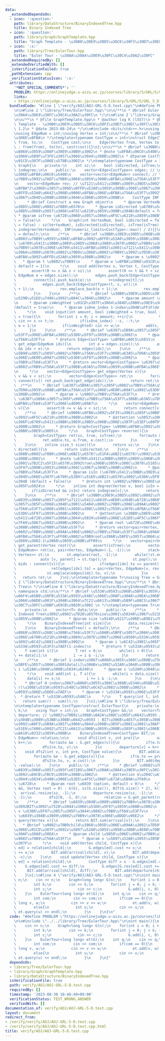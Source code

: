 ```yaml
---
data:
  _extendedDependsOn:
  - icon: ':question:'
    path: library/DataStructure/BinaryIndexedTree.hpp
    title: Binary Indexed Tree
  - icon: ':question:'
    path: library/Graph/GraphTemplate.hpp
    title: "Graph Template - \u30B0\u30E9\u30D5\u30C6\u30F3\u30D7\u30EC\u30FC\u30C8"
  - icon: ':x:'
    path: library/Tree/EulerTour.hpp
    title: "Euler Tour - \u30AA\u30A4\u30E9\u30FC\u30C4\u30A2\u30FC"
  _extendedRequiredBy: []
  _extendedVerifiedWith: []
  _isVerificationFailed: true
  _pathExtension: cpp
  _verificationStatusIcon: ':x:'
  attributes:
    '*NOT_SPECIAL_COMMENTS*': ''
    PROBLEM: https://onlinejudge.u-aizu.ac.jp/courses/library/5/GRL/5/GRL_5_D
    links:
    - https://onlinejudge.u-aizu.ac.jp/courses/library/5/GRL/5/GRL_5_D
  bundledCode: "#line 1 \"verify/AOJ/AOJ-GRL-5-D.test.cpp\"\n#define PROBLEM \"https://onlinejudge.u-aizu.ac.jp/courses/library/5/GRL/5/GRL_5_D\"\
    \n\n#line 2 \"library/Tree/EulerTour.hpp\"\n\n/**\n * @brief Euler Tour - \u30AA\
    \u30A4\u30E9\u30FC\u30C4\u30A2\u30FC\n */\n\n#line 2 \"library/Graph/GraphTemplate.hpp\"\
    \n\n/**\n * @file GraphTemplate.hpp\n * @author log K (lX57)\n * @brief Graph\
    \ Template - \u30B0\u30E9\u30D5\u30C6\u30F3\u30D7\u30EC\u30FC\u30C8\n * @version\
    \ 1.2\n * @date 2023-08-24\n */\n\n#include <bits/stdc++.h>\nusing namespace std;\n\
    \nusing EdgeNum = int;\nusing Vertex = int;\n\n/**\n * @brief \u30B0\u30E9\u30D5\
    \u306E\u8FBA\n */\ntemplate<typename CostType = int>\nstruct Edge{\n    Vertex\
    \ from, to;\n    CostType cost;\n\n    Edge(Vertex from, Vertex to, CostType cost)\
    \ : from(from), to(to), cost(cost){}\n};\n\n/**\n * @brief \u30B0\u30E9\u30D5\u3092\
    \u8868\u3059\u30AF\u30E9\u30B9\u3002\n * @note \u8FBA\u96C6\u5408\u306B\u3088\u3063\
    \u3066\u5B9F\u73FE\u3057\u3066\u3044\u308B\u3002\n * @tparam CostType \u8FBA\u306E\
    \u91CD\u307F\u306E\u578B\u3002\n */\ntemplate<typename CostType = int>\nclass\
    \ Graph{\n    private:\n    int sz;\n    bool isDirected, isTree;\n    vector<int>\
    \ indegree;\n\n    public:\n    vector<Edge<CostType>> edges; // \u30B0\u30E9\u30D5\
    \u306E\u8FBA\u96C6\u5408\n    vector<vector<EdgeNum>> connect; // \u5404\u9802\
    \u70B9\u3092\u7AEF\u70B9\u3068\u3059\u308B\u8FBA\u306E\u756A\u53F7\u4E00\u89A7\
    \n    vector<EdgeNum> rev; // \u7121\u5411\u30B0\u30E9\u30D5\u3092\u6709\u5411\
    \u8FBA*2\u3068\u3057\u3066\u8FFD\u52A0\u3059\u308B\u306E\u3067\u3001\u8FBA\u306E\
    \u8FFD\u52A0\u6642\u306B\u9006\u8FBA\u306E\u8FBA\u756A\u53F7\u3092\u8A18\u9332\
    \u3067\u304D\u308B\u3088\u3046\u306B\u3059\u308B\n    CostType INF;\n\n    /**\n\
    \     * @brief Construct a new Graph object\n     * @param VertexNum \u30B0\u30E9\
    \u30D5\u306E\u9802\u70B9\u6570\n     * @param isDirected \u6709\u5411\u30B0\u30E9\
    \u30D5\u3068\u3057\u3066\u4F5C\u6210\u3059\u308B\u304B(default = false)\n    \
    \ * @param isTree \u6728\u3068\u3057\u3066\u4F5C\u6210\u3059\u308B\u304B(default\
    \ = false)\n     */\n    Graph(int VertexNum, bool isDirected = false, bool isTree\
    \ = false) : sz(VertexNum), isDirected(isDirected), isTree(isTree), connect(VertexNum),\
    \ indegree(VertexNum), INF(numeric_limits<CostType>::max() / 2){}\n\n    Graph()\
    \ = default;\n\n    /**\n     * @brief \u30B0\u30E9\u30D5\u306B\u9802\u70B9s\u3068\
    \u9802\u70B9t\u9593\u306E\u8FBA\u3092\u8FFD\u52A0\u3059\u308B\u3002\n     * @note\
    \ \u6709\u5411\u30B0\u30E9\u30D5\u306A\u3089\u3070\u9802\u70B9s\u304B\u3089\u9802\
    \u70B9t\u3078\u306E\u6709\u5411\u8FBA\u3092\u3001\u7121\u5411\u30B0\u30E9\u30D5\
    \u306A\u3089\u3070\u9802\u70B9s\u3068\u9802\u70B9t\u3092\u7D50\u3076\u7121\u5411\
    \u8FBA\u3092\u8FFD\u52A0\u3059\u308B\u3002\n     * @param s \u9802\u70B9s\n  \
    \   * @param t \u9802\u70B9t\n     * @param w \u8FBA\u306E\u91CD\u307F (option,\
    \ default = 1)\n     */\n    void add(Vertex s, Vertex t, CostType w = 1){\n \
    \       assert(0 <= s && s < sz);\n        assert(0 <= t && t < sz);\n       \
    \ EdgeNum e = edges.size();\n        edges.push_back(Edge<CostType>(s, t, w));\n\
    \        connect[s].push_back(e);\n        ++indegree[t];\n        if(!isDirected){\n\
    \            edges.push_back(Edge<CostType>(t, s, w));\n            connect[t].push_back(e\
    \ + 1);\n            rev.emplace_back(e + 1);\n            rev.emplace_back(e);\n\
    \        }\n    }\n\n    /**\n     * @brief \u30B0\u30E9\u30D5\u3078\u306E\u5165\
    \u529B\u51E6\u7406\u3092\u884C\u3046\u3002\n     * @param amount \u8FBA\u306E\u6570\
    \n     * @param isWeighted \u91CD\u307F\u3064\u304D\u30B0\u30E9\u30D5\u304B\uFF1F\
    (default = true)\n     * @param isOne_index 1-index\u304B\uFF1F(default = true)\n\
    \     */\n    void input(int amount, bool isWeighted = true, bool isOne_index\
    \ = true){\n        for(int i = 0; i < amount; ++i){\n            Vertex s, t;\
    \ cin >> s >> t;\n            if(isOne_index) --s, --t;\n            CostType\
    \ w = 1;\n            if(isWeighted) cin >> w;\n            add(s, t, w);\n  \
    \      }\n    }\n\n    /**\n     * @brief \u6307\u5B9A\u3057\u305F\u8FBA\u756A\
    \u53F7\u306E\u8FBA\u3092\u53D6\u5F97\u3059\u308B\u3002\n     * @param idx \u8FBA\
    \u756A\u53F7\n     * @return Edge<CostType> \u8FBA\u60C5\u5831\n     */\n    Edge<CostType>\
    \ get_edge(EdgeNum idx){\n        int e = edges.size();\n        assert(0 <= idx\
    \ && idx < e);\n        return edges[idx];\n    }\n\n    /**\n     * @brief \u6307\
    \u5B9A\u3057\u305F\u9802\u70B9\u756A\u53F7\u306B\u63A5\u7D9A\u3059\u308B\u8FBA\
    \u306E\u4E00\u89A7\u3092\u53D6\u5F97\u3059\u308B\u3002\n     * @param v \u9802\
    \u70B9\u756A\u53F7\n     * @return vector<Edge<CostType>> \u6307\u5B9A\u3057\u305F\
    \u9802\u70B9\u756A\u53F7\u306B\u63A5\u7D9A\u3059\u308B\u8FBA\u306E\u4E00\u89A7\
    \n     */\n    vector<Edge<CostType>> get_edges(Vertex v){\n        assert(0 <=\
    \ v && v < sz);\n        vector<Edge<CostType>> ret;\n        for(auto &idx :\
    \ connect[v]) ret.push_back(get_edge(idx));\n        return ret;\n    }\n\n  \
    \  /**\n     * @brief \u6307\u5B9A\u3057\u305F\u9802\u70B9\u756A\u53F7\u306B\u63A5\
    \u7D9A\u3059\u308B\u8FBA\u756A\u53F7\u306E\u4E00\u89A7\u3092\u53D6\u5F97\u3059\
    \u308B\u3002\n     * @param v \u9802\u70B9\u756A\u53F7\n     * @return vector<EdgeNum>\
    \ \u6307\u5B9A\u3057\u305F\u9802\u70B9\u756A\u53F7\u306B\u63A5\u7D9A\u3059\u308B\
    \u8FBA\u756A\u53F7\u306E\u4E00\u89A7\n     */\n    vector<EdgeNum> get_list(Vertex\
    \ v){\n        assert(0 <= v && v < sz);\n        return connect[v];\n    }\n\n\
    \    /**\n     * @brief \u9006\u8FBA\u3092\u5F35\u3063\u305F\u30B0\u30E9\u30D5\
    \u3092\u4F5C\u6210\u3059\u308B\u3002\n     * @attention \u3053\u306E\u64CD\u4F5C\
    \u306F\u6709\u5411\u30B0\u30E9\u30D5\u306B\u306E\u307F\u53EF\u80FD\u3067\u3042\
    \u308B\u3002\n     * @return Graph<CostType> \u9006\u8FBA\u3092\u5F35\u3063\u305F\
    \u30B0\u30E9\u30D5\n     */\n    Graph<CostType> reverse(){\n        assert(isDirected);\n\
    \        Graph<CostType> ret(sz, true, isTree);\n        for(auto &e : edges){\n\
    \            ret.add(e.to, e.from, e.cost);\n        }\n        return ret;\n\
    \    }\n\n    inline size_t size(){\n        return sz;\n    }\n\n    inline bool\
    \ directed(){\n        return isDirected;\n    }\n\n    /**\n     * @brief \u3042\
    \u308B\u9802\u70B9\u306E\u6B21\u6570(\u51FA\u6B21\u6570)\u3092\u53D6\u5F97\u3059\
    \u308B\u3002\n     * @note \u6709\u5411\u30B0\u30E9\u30D5\u306B\u304A\u3044\u3066\
    \u3001\u7B2C2\u5F15\u6570\u3092true\u306B\u3059\u308C\u3070\u5165\u6B21\u6570\u3092\
    \u5F97\u308B\u3053\u3068\u304C\u3067\u304D\u308B\u3002\n     * @param v \u9802\
    \u70B9\u756A\u53F7\n     * @param isIn (\u6709\u5411\u30B0\u30E9\u30D5\u306E\u3068\
    \u304D\u306E\u307F\u6709\u52B9)\u5165\u6B21\u6570\u3092\u53D6\u5F97\u3059\u308B\
    \u304B (default = false)\n     * @return int \u9802\u70B9v\u306E\u6307\u5B9A\u3057\
    \u305F\u5024\n     */\n    inline int degree(Vertex v, bool isIn = false){\n \
    \       if(isDirected && isIn) return indegree[v];\n        return (int)connect[v].size();\n\
    \    }\n\n    /**\n     * @brief \u30B0\u30E9\u30D5\u3092\u9802\u70B9root\u3092\
    \u6839\u3068\u3057\u305F\u7121\u5411\u6839\u4ED8\u304D\u6728\u3068\u307F\u306A\
    \u3057\u305F\u3068\u304D\u3001\u5404\u9802\u70B9\u306E\u89AA\u9802\u70B9\u306E\
    \u756A\u53F7\u3068\u3001\u305D\u308C\u3092\u7D50\u3076\u8FBA\u756A\u53F7\u3092\
    \u53D6\u5F97\u3059\u308B\u3002\n     * @attention \u30B0\u30E9\u30D5\u304C\u7121\
    \u5411\u6728\u3067\u306A\u3044\u5834\u5408\u306E\u52D5\u4F5C\u306F\u672A\u5B9A\
    \u7FA9\u3067\u3042\u308B\u3002\n     * @param root \u6728\u306E\u6839\u3068\u3059\
    \u308B\u9802\u70B9\u756A\u53F7\n     * @return vector<pair<Vertex, EdgeNum>> \u5404\
    \u9802\u70B9\u306E\u89AA\u306E\u9802\u70B9\u756A\u53F7\u3068\u89AA\u3078\u306E\
    \u8FBA\u756A\u53F7\uFF08\u9802\u70B9root\u306B\u5BFE\u3057\u3066\u306F\u3069\u3061\
    \u3089\u3082-1\u3068\u3059\u308B\uFF09\n     */\n    vector<pair<Vertex, EdgeNum>>\
    \ get_parent(Vertex root){\n        assert(isTree);\n        vector<pair<Vertex,\
    \ EdgeNum>> ret(sz, pair<Vertex, EdgeNum>(-1, -1));\n        stack<pair<Vertex,\
    \ Vertex>> st;\n        st.emplace(root, -1);\n        while(!st.empty()){\n \
    \           auto [v, parent] = st.top();\n            st.pop();\n            for(auto\
    \ &idx : connect[v]){\n                if(edges[idx].to == parent) continue;\n\
    \                ret[edges[idx].to] = pair<Vertex, EdgeNum>(v, rev[idx]);\n  \
    \              st.emplace(edges[idx].to, v);\n            }\n        }\n     \
    \   return ret;\n    }\n};\n\ntemplate<typename T>\nusing Tree = Graph<T>;\n#line\
    \ 2 \"library/DataStructure/BinaryIndexedTree.hpp\"\n\n/**\n * @brief Binary Indexed\
    \ Tree\n */\n\n#line 8 \"library/DataStructure/BinaryIndexedTree.hpp\"\nusing\
    \ namespace std;\n\n/**\n * @brief \u533A\u9593\u306B\u5BFE\u3059\u308B\u4E00\u70B9\
    \u66F4\u65B0\u30FB\u533A\u9593\u548C\u306E\u30AF\u30A8\u30EA\u306B\u5BFE\u3057\
    \u3066\u9AD8\u901F\u304B\u3064\u7C21\u6613\u306B\u5B9F\u88C5\u3067\u304D\u308B\
    \u30C7\u30FC\u30BF\u69CB\u9020\u3002 \n */\ntemplate<typename T>\nstruct BinaryIndexedTree{\n\
    \    private:\n    vector<T> data;\n\n    public:\n    /**\n     * @brief Binary\
    \ Indexed Tree\u3092\u8981\u7D20\u6570size\u3001\u50240\u3067\u521D\u671F\u5316\
    \u3059\u308B\u3002\n     * @param size \u914D\u5217\u306E\u8981\u7D20\u6570\n\
    \     */\n    BinaryIndexedTree(int size){\n        data.resize(++size, 0);\n\
    \    }\n\n    BinaryIndexedTree() = default;\n\n    /**\n     * @brief 1-index\u3067\
    \u8868\u3055\u308C\u308B\u756A\u53F7i\u306B\u5BFE\u3057\u3066\u3001\u914D\u5217\
    \u306E\u6700\u521D\u304B\u3089i\u307E\u3067\u306E\u9589\u533A\u9593\u306E\u548C\
    \u3092\u6C42\u3081\u308B\u3002\n     * @param i \u6C42\u3081\u305F\u3044\u9589\
    \u533A\u9593\u53F3\u7AEF(1-index)\n     * @return T \u533A\u9593\u548C\n     */\n\
    \    T sum(int i){\n        T ret = 0;\n        while(i > 0){\n            ret\
    \ += data[i];\n            i -= i & -i;\n        }\n        return ret;\n    }\n\
    \n    /**\n     * @brief 1-index\u3067\u8868\u3055\u308C\u308B\u756A\u53F7i\u306B\
    \u5BFE\u3057\u3066\u3001data[i]\u306Bx\u3092\u52A0\u3048\u308B\u3002\n     * @param\
    \ i \u52A0\u3048\u308B\u5834\u6240\n     * @param x \u52A0\u3048\u308B\u5024\n\
    \     */\n    void add(int i, T x){\n        while(i < data.size()){\n       \
    \     data[i] += x;\n            i += i & -i;\n        }\n    }\n\n    /**\n \
    \    * @brief 0-index\u3067\u8868\u3055\u308C\u308B\u534A\u958B\u533A\u9593[l,\
    \ r)\u306E\u533A\u9593\u548C\u3092\u6C42\u3081\u308B\u3002\n     * @param l \u533A\
    \u9593\u306E\u5DE6\u7AEF\n     * @param r \u533A\u9593\u306E\u53F3\u7AEF\n   \
    \  * @return T \u533A\u9593\u548C\n     */\n    T query(int l, int r){\n     \
    \   return sum(r) - sum(l);\n    }\n};\n#line 9 \"library/Tree/EulerTour.hpp\"\
    \n\ntemplate<typename CostType>\nstruct EulerTour{\n    private:\n    int sz,\
    \ k;\n    using Tour = int;\n    Graph<CostType> &G;\n    vector<Tour> arrival,\
    \ departure; // \u9802\u70B9i\u306B\u8A2A\u308C\u305F\u6642\u9593 / \u9802\u70B9\
    i\u304B\u3089\u53BB\u308B\u6642\u9593 : BIT\u306B\u4E57\u305B\u308B\u3053\u3068\
    \u3092\u60F3\u5B9A\u3057\u3066\u3044\u308B\u305F\u3081\u3001\u30AF\u30A8\u30EA\
    \u51E6\u7406\u3092\u7C21\u6613\u306B\u3059\u308B\u305F\u3081\u306B1-index\u3067\
    \u8A18\u9332\u3059\u308B\n    BinaryIndexedTree<CostType> BIT;\n    vector<pair<Vertex,\
    \ EdgeNum>> relation;\n\n    void dfs1(int v, int pre){\n        arrival[v] =\
    \ k++;\n        for(auto &e : G.get_edges(v)){\n            if(e.to == pre) continue;\n\
    \            dfs1(e.to, v);\n        }\n        departure[v] = k++;\n    }\n\n\
    \    void dfs2(int v, int pre, CostType value){\n        BIT.add(arrival[v], value);\n\
    \        for(auto &e : G.get_edges(v)){\n            if(e.to == pre) continue;\n\
    \            dfs2(e.to, v, e.cost);\n        }\n        BIT.add(departure[v],\
    \ -value);\n    }\n\n    public:\n    /**\n     * @brief \u9802\u70B9root\u3092\
    \u6839\u3068\u3057\u305F\u6728G\u3067\u30AA\u30A4\u30E9\u30FC\u30C4\u30A2\u30FC\
    \u3092\u69CB\u7BC9\u3059\u308B\u3002\n     * @attention G\u304C\u6728\u3067\u306A\
    \u3044\u5834\u5408\u306E\u52D5\u4F5C\u306F\u672A\u5B9A\u7FA9\n     * @param G\
    \ \u6728\n     * @param root \u6839 (option, default = 0)\n     */\n    EulerTour(Graph<CostType>\
    \ &G, Vertex root = 0) : G(G), sz(G.size()), BIT(G.size() * 2), k(1){\n      \
    \  arrival.resize(sz, -1);\n        departure.resize(sz, -1);\n        dfs1(root,\
    \ -1);\n        dfs2(0, -1, 0);\n        relation = G.get_parent(root);\n    }\n\
    \n    /**\n     * @brief \u6839\u304B\u3089\u9802\u70B9v\u3078\u306E\u8DDD\u96E2\
    \u3092BIT\u3092\u7528\u3044\u3066\u53D6\u5F97\u3059\u308B\u3002\n     * @param\
    \ v \u53D6\u5F97\u3057\u305F\u3044\u9802\u70B9\u756A\u53F7v\n     * @return CostType\
    \ \u6839\u304B\u3089\u9802\u70B9v\u3078\u306E\u8DDD\u96E2\n     */\n    CostType\
    \ query(Vertex v){\n        return BIT.sum(arrival[v]);\n    }\n\n    /**\n  \
    \   * @brief \u9802\u70B9child\u3068\u305D\u306E\u89AA\u3092\u7D50\u3076\u8FBA\
    \u306E\u91CD\u307F\u3092x\u5897\u52A0\u3055\u305B\u308B\u4E00\u70B9\u66F4\u65B0\
    \u30AF\u30A8\u30EA\n     * @param child \u5B50\u306E\u9802\u70B9\u3092\u8868\u3059\
    \u9802\u70B9\u756A\u53F7\n     * @param x \u5897\u52A0\u3055\u305B\u308B\u91CD\
    \u307F\n     */\n    void add(Vertex child, CostType x){\n        auto [parent,\
    \ ed] = relation[child];\n        G.edges[ed].cost += x;\n        G.edges[G.rev[ed]].cost\
    \ += x;\n        BIT.add(arrival[child], x);\n        BIT.add(departure[child],\
    \ -x);\n    }\n\n    void update(Vertex child, CostType x){\n        auto [parent,\
    \ ed] = relation[child];\n        CostType diff = x - G.edges[ed].cost;\n    \
    \    G.edges[ed].cost += diff;\n        G.edges[G.rev[ed]].cost += diff;\n   \
    \     BIT.add(arrival[child], diff);\n        BIT.add(departure[child], -diff);\n\
    \    }\n};\n#line 4 \"verify/AOJ/AOJ-GRL-5-D.test.cpp\"\n\nint main(){\n    int\
    \ n;\n    cin >> n;\n    Graph<long long> G(n);\n    for(int i = 0; i < n; ++i){\n\
    \        int k;\n        cin >> k;\n        for(int j = 0; j < k; ++j){\n    \
    \        int c;\n            cin >> c;\n            G.add(i, c, 0);\n        }\n\
    \    }\n    EulerTour<long long> et(G);\n    int q;\n    cin >> q;\n    while(q--){\n\
    \        int com;\n        cin >> com;\n        if(com == 0){\n            long\
    \ long v, w;\n            cin >> v >> w;\n            et.add(v, w);\n        }\n\
    \        else{\n            int u;\n            cin >> u;\n            cout <<\
    \ et.query(u) << endl;\n        }\n    }\n}\n"
  code: "#define PROBLEM \"https://onlinejudge.u-aizu.ac.jp/courses/library/5/GRL/5/GRL_5_D\"\
    \n\n#include \"../../library/Tree/EulerTour.hpp\"\n\nint main(){\n    int n;\n\
    \    cin >> n;\n    Graph<long long> G(n);\n    for(int i = 0; i < n; ++i){\n\
    \        int k;\n        cin >> k;\n        for(int j = 0; j < k; ++j){\n    \
    \        int c;\n            cin >> c;\n            G.add(i, c, 0);\n        }\n\
    \    }\n    EulerTour<long long> et(G);\n    int q;\n    cin >> q;\n    while(q--){\n\
    \        int com;\n        cin >> com;\n        if(com == 0){\n            long\
    \ long v, w;\n            cin >> v >> w;\n            et.add(v, w);\n        }\n\
    \        else{\n            int u;\n            cin >> u;\n            cout <<\
    \ et.query(u) << endl;\n        }\n    }\n}"
  dependsOn:
  - library/Tree/EulerTour.hpp
  - library/Graph/GraphTemplate.hpp
  - library/DataStructure/BinaryIndexedTree.hpp
  isVerificationFile: true
  path: verify/AOJ/AOJ-GRL-5-D.test.cpp
  requiredBy: []
  timestamp: '2023-08-30 10:46:40+09:00'
  verificationStatus: TEST_WRONG_ANSWER
  verifiedWith: []
documentation_of: verify/AOJ/AOJ-GRL-5-D.test.cpp
layout: document
redirect_from:
- /verify/verify/AOJ/AOJ-GRL-5-D.test.cpp
- /verify/verify/AOJ/AOJ-GRL-5-D.test.cpp.html
title: verify/AOJ/AOJ-GRL-5-D.test.cpp
---
```

